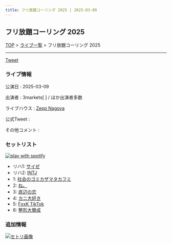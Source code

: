```yaml
---
title: フリ放題コーリング 2025 | 2025-03-09
---
```

## フリ放題コーリング 2025

[TOP](/setlist/) > [ライブ一覧](lives.html) > フリ放題コーリング 2025

___

<a href="https://twitter.com/share?ref_src=twsrc%5Etfw" data-text="3markets[ ]セットリスト > フリ放題コーリング 2025" class="twitter-share-button" data-via="3markets" data-hashtags="3markets" data-related="3markets" data-show-count="false">Tweet</a>

### ライブ情報

公演日
:    2025-03-09

出演者
:    3markets[ ] / ほか出演者多数

ライブハウス
:    [Zepp Nagoya](livehouse100.html)

公式Tweet
:    []()

その他コメント
:    

### セットリスト


[![play with spotify](images/spotify-icon.png)](https://open.spotify.com/playlist/0MkqhQaKffzeO7zRKw5jRr)



*  リハ1: [サイゼ](song004.html)
*  リハ2: [INTJ](song096.html)
*  1: [社会のゴミカザマタカフミ](song002.html)
*  2: [ね。](song076.html)
*  3: [底辺の恋](song008.html)
*  4: [カニ大好き](song079.html)
*  5: [FxxK TikTok](song082.html)
*  6: [整形大賛成](song005.html)


### 追加情報

[![セトリ画像](https://x.com/3markets/status/1898724167102693636)](https://x.com/3markets/status/1898724167102693636)





<script async src="https://platform.twitter.com/widgets.js" charset="utf-8"></script>